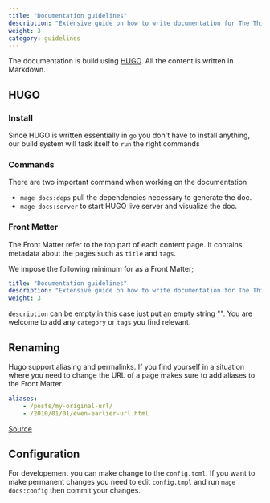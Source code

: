 ```yaml
---
title: "Documentation guidelines"
description: "Extensive guide on how to write documentation for The Things Network LoRaWAN stack"
weight: 3
category: guidelines
---
```


The documentation is build using [HUGO](https://gohugo.io/).
All the content is written in Markdown.

## HUGO

### Install

Since HUGO is written essentially in `go` you don't have to install anything, our build
system will task itself to `run` the right commands

### Commands

There are two important command when working on the documentation
* `mage docs:deps` pull the dependencies necessary to generate the doc.
* `mage docs:server` to start HUGO live server and visualize the doc.

### Front Matter

The Front Matter refer to the top part of each content page.
It contains metadata about the pages such as `title` and `tags`.

We impose the following minimum for as a Front Matter;
```yaml
title: "Documentation guidelines"
description: "Extensive guide on how to write documentation for The Things Network LoRaWAN stack"
weight: 3
```

`description` can be empty,in this case just put an empty string "".
You are welcome to add any `category` or `tags` you find relevant.


## Renaming

Hugo support aliasing and permalinks. If you find yourself in a situation where
you need to change the URL of a page makes sure to add aliases to the 
Front Matter.
```yaml
aliases:
    - /posts/my-original-url/
    - /2010/01/01/even-earlier-url.html
```
[Source](https://gohugo.io/content-management/urls/#example-aliases)

## Configuration

For developement you can make change to the `config.toml`.
If you want to make permanent changes you need to edit `config.tmpl` and run `mage docs:config`
then commit your changes.
